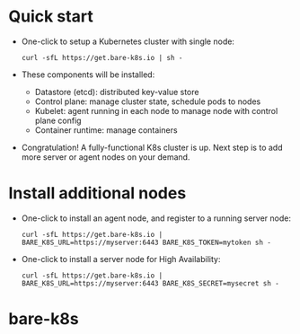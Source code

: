 # Quick start

- One-click to setup a Kubernetes cluster with single node:

  ```shell
  curl -sfL https://get.bare-k8s.io | sh -
  ```

- These components will be installed:

  - Datastore (etcd): distributed key-value store
  - Control plane: manage cluster state, schedule pods to nodes
  - Kubelet: agent running in each node to manage node with control plane config
  - Container runtime: manage containers

- Congratulation! A fully-functional K8s cluster is up. Next step is to add more server or agent nodes on your demand.

# Install additional nodes

- One-click to install an agent node, and register to a running server node:

  ```shell
  curl -sfL https://get.bare-k8s.io | BARE_K8S_URL=https://myserver:6443 BARE_K8S_TOKEN=mytoken sh -
  ```

- One-click to install a server node for High Availability:

  ```shell
  curl -sfL https://get.bare-k8s.io | BARE_K8S_URL=https://myserver:6443 BARE_K8S_SECRET=mysecret sh -
  ```
# bare-k8s
